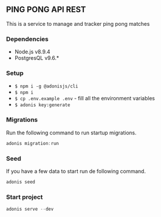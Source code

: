## PING PONG API REST 

This is a service to manage and tracker ping pong matches

### Dependencies
- Node.js v8.9.4
- PostgresQL v9.6.*

### Setup
- `$ npm i -g @adonisjs/cli`
- `$ npm i`
- `$ cp .env.example .env` - fill all the environment variables
- `$ adonis key:generate`

### Migrations

Run the following command to run startup migrations.

```js
adonis migration:run
```

### Seed 
If you have a few data to start run de following command.
```js
adonis seed
```

### Start project
```js
adonis serve --dev
```
